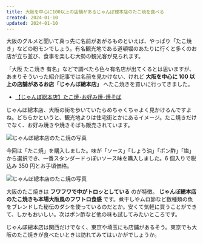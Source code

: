 ```yaml
---
title: 大阪を中心に100以上の店舗があるじゃんぼ總本店のたこ焼を食べる
created: 2024-01-10
updated: 2024-01-10
---
```


大阪のグルメと聞いて真っ先に名前があがるものといえば、やっぱり「たこ焼き」などの粉モンでしょう。有名観光地である道頓堀のあたりに行くと多くのお店が立ち並び、食事を楽しむ大勢の観光客が見られます。

「大阪 たこ焼き 有名」などで調べたら色々有名店が出てくるとは思いますが、あまりそういった紹介記事では名前を見かけない、けれど **大阪を中心に 100 以上の店舗があるお店「じゃんぼ總本店」** へたこ焼きを買いに行ってきました。

- [【じゃんぼ総本店】たこ焼･お好み焼･焼そば](https://www.takoyaki.co.jp/)

じゃんぼ總本店、大阪の街を歩いていたらめちゃくちゃよく見かけるんですよね。どちらかというと、観光地よりは住宅街とかにあるイメージ。たこ焼きだけでなく、お好み焼きや焼きそばも販売されています。

![じゃんぼ總本店のたこ焼の写真](93b707d7-2211-4a8e-95cf-b471f1bedc00)

今回は「たこ焼」を購入しました。味が「ソース」「しょう油」「ポン酢」「塩」から選択でき、一番スタンダードっぽいソース味を購入しました。6 個入りで税込み 350 円とお手頃価格。

![じゃんぼ總本店のたこ焼の写真](e2b846e3-1c55-4e6c-cd9f-8b3a69c76e00)

大阪のたこ焼きは **フワフワで中がトロッとしている** のが特徴。 **じゃんぼ總本店のたこ焼きも本場大阪風のフワトロ食感** です。煮干しやムロ節など数種類の魚をブレンドした秘伝のダシを使っているのだとか。安くて気軽に買うことができて、しかもおいしい。次はポン酢など他の味も試してみたいところです。

じゃんぼ總本店は関西だけでなく、東京や埼玉にも店舗があるそう。東京でも大阪のたこ焼きが食べたいときは訪れてみてはいかがでしょうか。
